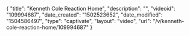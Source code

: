 {
    "title": "Kenneth Cole Reaction Home",
    "description": "",
    "videoid": "109994687",
    "date_created": "1502523652",
    "date_modified": "1504586497",
    "type": "captivate",
    "layout": "video",
    "url": "\/v\/kenneth-cole-reaction-home\/109994687"
}